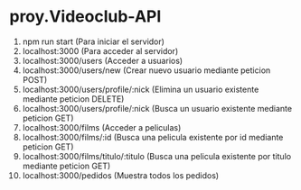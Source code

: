 # proy.Videoclub-API

1. npm run start (Para iniciar el servidor)
2. localhost:3000 (Para acceder al servidor)
3. localhost:3000/users (Acceder a usuarios)
4. localhost:3000/users/new (Crear nuevo usuario mediante peticion POST)
5. localhost:3000/users/profile/:nick (Elimina un usuario existente mediante peticion DELETE)
6. localhost:3000/users/profile/:nick (Busca un usuario existente mediante peticion GET)
7. localhost:3000/films (Acceder a peliculas)
8. localhost:3000/films/:id (Busca una pelicula existente por id mediante peticion GET)
9. localhost:3000/films/titulo/:titulo (Busca una pelicula existente por titulo mediante peticion GET)
10. localhost:3000/pedidos (Muestra todos los pedidos)



